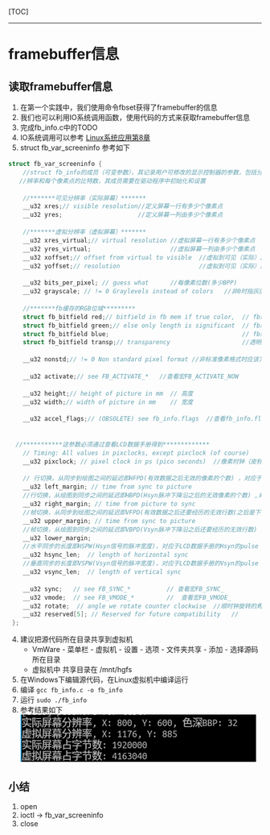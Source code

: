 [TOC]

---
# framebuffer信息

## 读取framebuffer信息
1. 在第一个实践中，我们使用命令fbset获得了framebuffer的信息
2. 我们也可以利用IO系统调用函数，使用代码的方式来获取framebuffer信息
3. 完成fb_info.c中的TODO
4. IO系统调用可以参考 [Linux系统应用第8章](http://mooc1.chaoxing.com/mooc-ans/nodedetailcontroller/visitnodedetail?courseId=223267590&knowledgeId=566249116)
5. struct fb_var_screeninfo 参考如下 
```Cpp
struct fb_var_screeninfo {  
	//struct fb_info的成员（可变参数），其记录用户可修改的显示控制器的参数，包括分
   //辨率和每个像素点的比特数，其成员需要在驱动程序中初始化和设置
               
	//*******可见分辨率（实际屏幕）*******             
	__u32 xres;// visible resolution//定义屏幕一行有多少个像素点 
	__u32 yres;                     //定义屏幕一列由多少个像素点 
 
	//*******虚拟分辨率（虚拟屏幕）*******
	__u32 xres_virtual;// virtual resolution //虚拟屏幕一行有多少个像素点 
	__u32 yres_virtual;                      //虚拟屏幕一列由多少个像素点
	__u32 xoffset;// offset from virtual to visible  //虚拟到可见（实际）之间的行方向偏移 
	__u32 yoffset;// resolution                      //虚拟到可见（实际）之间的列方向偏移 
 
	__u32 bits_per_pixel; // guess what      //每像素位数(多少BPP) 
	__u32 grayscale; // != 0 Graylevels instead of colors   //非0时指灰度 
 
	//*******fb缓存的RGB位域*********
	struct fb_bitfield red;// bitfield in fb mem if true color,  // fb缓存的红色位域
	struct fb_bitfield green;// else only length is significant  // fb缓存的绿色位域
	struct fb_bitfield blue;                                     // fb缓存的蓝色位域
	struct fb_bitfield transp;// transparency                    //透明度 =0  
 
	__u32 nonstd;// != 0 Non standard pixel format //非标准像素格式时应该为非0值 (标志像素格式时 nonstd=0)  
 
	__u32 activate;// see FB_ACTIVATE_*   //查看宏FB_ACTIVATE_NOW  
 
	__u32 height;// height of picture in mm  // 高度
	__u32 width;// width of picture in mm    // 宽度  
 
	__u32 accel_flags;// (OBSOLETE) see fb_info.flags  //查看fb_info.flags  
 
 
  //***********这参数必须通过查看LCD数据手册得到*************
    // Timing: All values in pixclocks, except pixclock (of course) 
	__u32 pixclock; // pixel clock in ps (pico seconds)  //像素时钟（皮秒），pixclock=1/Dclk=... 
 
	// 行切换，从同步到绘图之间的延迟即HFPD(有效数据之后无效的像素的个数) ，对应于LCD数据手册的Hsyn的front-porch
	__u32 left_margin; // time from sync to picture   
	//行切换，从绘图到同步之间的延迟即HBPD(Hsyn脉冲下降沿之后的无效像素的个数) ,对应于LCD数据手册的Hsyn的back-porch					   
	__u32 right_margin; // time from picture to sync   
	//帧切换，从同步到绘图之间的延迟即VFPD(有效数据之后还要经历的无效行数(之后是下一帧数据)) ，对应于LCD数据手册的Vsyn的front-porch					  
	__u32 upper_margin; // time from sync to picture    
	//帧切换，从绘图到同步之间的延迟即VBPD(Vsyn脉冲下降沿之后还要经历的无效行数) ，对应于LCD数据手册的Vsyn的back-porch 
	__u32 lower_margin;  
	//水平同步的长度即HSPW(Hsyn信号的脉冲宽度)，对应于LCD数据手册的Hsyn的pulse Width  					 
	__u32 hsync_len;  // length of horizontal sync
	//垂直同步的长度即VSPW(Vsyn信号的脉冲宽度)，对应于LCD数据手册的Vsyn的pulse Width 
	__u32 vsync_len;  // length of vertical sync    
 
	__u32 sync;   // see FB_SYNC_*          // 查看宏FB_SYNC_
	__u32 vmode;  // see FB_VMODE_*         //  查看宏FB_VMODE_ 
	__u32 rotate;  // angle we rotate counter clockwise  //顺时钟旋转的角度 
	__u32 reserved[5]; // Reserved for future compatibility   // 
 }; 
```
4. 建议把源代码所在目录共享到虚拟机
   - VmWare - 菜单栏 - 虚拟机 - 设置 - 选项 - 文件夹共享 - 添加 - 选择源码所在目录
   - 虚拟机中 共享目录在 /mnt/hgfs
5. 在Windows下编辑源代码，在Linux虚拟机中编译运行
6. 编译 `gcc fb_info.c -o fb_info`
7. 运行 `sudo ./fb_info` 
8. 参考结果如下
![fb_info](fig/prac_002_fb_info.png)

 

## 小结
1. open
2. ioctl -> fb_var_screeninfo
3. close